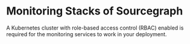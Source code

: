 # Monitoring Stacks of Sourcegraph

A Kubernetes cluster with role-based access control (RBAC) enabled is required for the monitoring services to work in your deployment.
